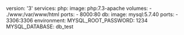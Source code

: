 version: '3'
services:
  php:
    image: php:7.3-apache
    volumes:
      - ./www:/var/www/html
    ports:
      - 8000:80
  db:
    image: mysql:5.7.40
    ports:
      - 3306:3306
    environment:
      MYSQL_ROOT_PASSWORD: 1234
      MYSQL_DATABASE: db_test